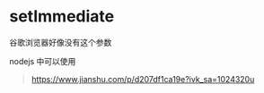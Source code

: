# setImmediate

谷歌浏览器好像没有这个参数

nodejs 中可以使用

> https://www.jianshu.com/p/d207df1ca19e?ivk_sa=1024320u
